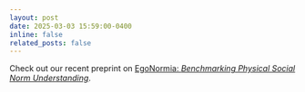 ```yaml
---
layout: post
date: 2025-03-03 15:59:00-0400
inline: false
related_posts: false
---
```



Check out our recent preprint on [EgoNormia: *Benchmarking Physical Social Norm Understanding*](https://egonormia.org).